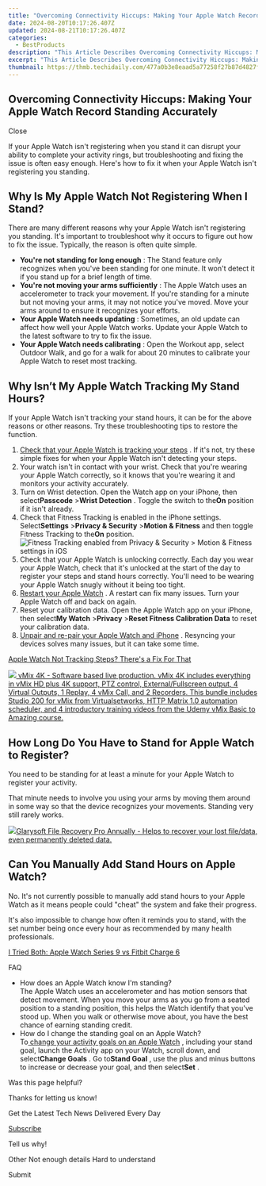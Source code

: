 ```yaml
---
title: "Overcoming Connectivity Hiccups: Making Your Apple Watch Record Standing Accurately"
date: 2024-08-20T10:17:26.407Z
updated: 2024-08-21T10:17:26.407Z
categories:
  - BestProducts
description: "This Article Describes Overcoming Connectivity Hiccups: Making Your Apple Watch Record Standing Accurately"
excerpt: "This Article Describes Overcoming Connectivity Hiccups: Making Your Apple Watch Record Standing Accurately"
thumbnail: https://thmb.techidaily.com/477a0b3e8eaad5a77258f27b87d4827ff92a53251f6cf584b61b0ab39b309f07.jpg
---
```


## Overcoming Connectivity Hiccups: Making Your Apple Watch Record Standing Accurately

Close 

 If your Apple Watch isn't registering when you stand it can disrupt your ability to complete your activity rings, but troubleshooting and fixing the issue is often easy enough. Here's how to fix it when your Apple Watch isn't registering you standing.  

##  Why Is My Apple Watch Not Registering When I Stand? 

 There are many different reasons why your Apple Watch isn't registering you standing. It's important to troubleshoot why it occurs to figure out how to fix the issue. Typically, the reason is often quite simple.  

* **You're not standing for long enough** : The Stand feature only recognizes when you've been standing for one minute. It won't detect it if you stand up for a brief length of time.
* **You're not moving your arms sufficiently** : The Apple Watch uses an accelerometer to track your movement. If you're standing for a minute but not moving your arms, it may not notice you've moved. Move your arms around to ensure it recognizes your efforts.
* **Your Apple Watch needs updating** : Sometimes, an old update can affect how well your Apple Watch works. Update your Apple Watch to the latest software to try to fix the issue.
* **Your Apple Watch needs calibrating** : Open the Workout app, select Outdoor Walk, and go for a walk for about 20 minutes to calibrate your Apple Watch to reset most tracking.

##  Why Isn’t My Apple Watch Tracking My Stand Hours? 

 If your Apple Watch isn't tracking your stand hours, it can be for the above reasons or other reasons. Try these troubleshooting tips to restore the function.

1. [ Check that your Apple Watch is tracking your steps](https://www.lifewire.com/fix-apple-watch-not-tracking-steps-4689002) . If it's not, try these simple fixes for when your Apple Watch isn't detecting your steps.
2. Your watch isn't in contact with your wrist. Check that you're wearing your Apple Watch correctly, so it knows that you're wearing it and monitors your activity accurately.
3. Turn on Wrist detection. Open the Watch app on your iPhone, then select**Passcode** \>**Wrist Detection** . Toggle the switch to the**On** position if it isn't already.
4. Check that Fitness Tracking is enabled in the iPhone settings. Select**Settings** \>**Privacy & Security** \>**Motion & Fitness** and then toggle Fitness Tracking to the**On** position.  
![Fitness Tracking enabled from Privacy & Security > Motion & Fitness settings in iOS](https://www.lifewire.com/thmb/HxaG9jfpir4k8tSD-i8NfiVR4v0=/1500x0/filters:no_upscale():max_bytes(150000):strip_icc():format(webp)/001_apple-watch-not-registering-standing-how-to-fix-the-problem-5199115-2487608728d545da90816df1e6b18f38.jpg)
5. Check that your Apple Watch is unlocking correctly. Each day you wear your Apple Watch, check that it's unlocked at the start of the day to register your steps and stand hours correctly. You'll need to be wearing your Apple Watch snugly without it being too tight.
6. [ Restart your Apple Watch](https://www.lifewire.com/how-to-restart-apple-watch-4570845) . A restart can fix many issues. Turn your Apple Watch off and back on again.
7. Reset your calibration data. Open the Apple Watch app on your iPhone, then select**My Watch** \>**Privacy** \>**Reset Fitness Calibration Data** to reset your calibration data.
8. [ Unpair and re-pair your Apple Watch and iPhone](https://www.lifewire.com/resync-apple-watch-5186567) . Resyncing your devices solves many issues, but it can take some time.

[  Apple Watch Not Tracking Steps? There's a Fix For That ](https://www.lifewire.com/fix-apple-watch-not-tracking-steps-4689002) 

<!-- affiliate ads begin -->
<a href="https://secure.2checkout.com/order/checkout.php?PRODS=30901369&QTY=1&AFFILIATE=108875&CART=1"> <img src="https://secure.avangate.com/images/merchant/ce9a6fb2becc2d235e62b125e9260102/products/1_copy_vMixCallScreenshot1-large.jpg" border="0"> vMix 4K - Software based live production. vMix 4K includes everything in vMix HD plus 4K support, PTZ control, External/Fullscreen output, 4 Virtual Outputs, 1 Replay, 4 vMix Call, and 2 Recorders. 
This bundle includes Studio 200 for vMix from Virtualsetworks, HTTP Matrix 1.0 automation scheduler, and 4 introductory training videos from the Udemy vMix Basic to Amazing course. </a>
<!-- affiliate ads end -->
##  How Long Do You Have to Stand for Apple Watch to Register? 

 You need to be standing for at least a minute for your Apple Watch to register your activity.   

 That minute needs to involve you using your arms by moving them around in some way so that the device recognizes your movements. Standing very still rarely works.  

<!-- affiliate ads begin -->
<a href="https://order.glarysoft.com/order/checkout.php?PRODS=35504869&QTY=1&AFFILIATE=108875&CART=1"><img src="https://secure.avangate.com/images/merchant/6734fa703f6633ab896eecbdfad8953a/products/1_FR-200-1.png" border="0">Glarysoft File Recovery Pro Annually -  Helps to recover your lost file/data, even permanently deleted data. 
</a>
<!-- affiliate ads end -->
##  Can You Manually Add Stand Hours on Apple Watch? 

 No. It's not currently possible to manually add stand hours to your Apple Watch as it means people could "cheat" the system and fake their progress.

 It's also impossible to change how often it reminds you to stand, with the set number being once every hour as recommended by many health professionals.   

[  I Tried Both: Apple Watch Series 9 vs Fitbit Charge 6 ](https://www.lifewire.com/apple-watch-vs-fitbit-8650200) 

 FAQ

* How does an Apple Watch know I'm standing?  
 The Apple Watch uses an accelerometer and has motion sensors that detect movement. When you move your arms as you go from a seated position to a standing position, this helps the Watch identify that you've stood up. When you walk or otherwise move about, you have the best chance of earning standing credit.
* How do I change the standing goal on an Apple Watch?  
 To[ change your activity goals on an Apple Watch](https://www.lifewire.com/how-to-change-activity-goals-on-apple-watch-4580358) , including your stand goal, launch the Activity app on your Watch, scroll down, and select**Change Goals** . Go to**Stand Goal** , use the plus and minus buttons to increase or decrease your goal, and then select**Set** .

Was this page helpful?

Thanks for letting us know!

 Get the Latest Tech News Delivered Every Day

[ Subscribe ](https://www.lifewire.com/#) 

Tell us why!

 Other  Not enough details  Hard to understand 

 Submit 

<ins class="adsbygoogle"
     style="display:block"
     data-ad-format="autorelaxed"
     data-ad-client="ca-pub-7571918770474297"
     data-ad-slot="1223367746"></ins>



<ins class="adsbygoogle"
     style="display:block"
     data-ad-client="ca-pub-7571918770474297"
     data-ad-slot="8358498916"
     data-ad-format="auto"
     data-full-width-responsive="true"></ins>


